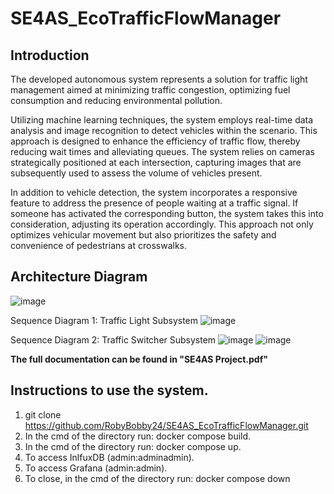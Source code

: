 # SE4AS_EcoTrafficFlowManager
## Introduction
The developed autonomous system represents a solution for traffic light management aimed at minimizing traffic congestion, optimizing fuel consumption and reducing environmental pollution.

Utilizing machine learning techniques, the system employs real-time data analysis and image recognition to detect vehicles within the scenario. This approach is designed to enhance the efficiency of traffic flow, thereby reducing wait times and alleviating queues. The system relies on cameras strategically positioned at each intersection, capturing images that are subsequently used to assess the volume of vehicles present.

In addition to vehicle detection, the system incorporates a responsive feature to address the presence of people waiting at a traffic signal. If someone has activated the corresponding button, the system takes this into consideration, adjusting its operation accordingly. This approach not only optimizes vehicular movement but also prioritizes the safety and convenience of pedestrians at crosswalks.
## Architecture Diagram
![image](https://github.com/RobyBobby24/SE4AS_EcoTrafficFlowManager/assets/64257821/6f468639-1e97-40b8-aece-886d567caf45)

Sequence Diagram 1: Traffic Light Subsystem
 ![image](https://github.com/RobyBobby24/SE4AS_EcoTrafficFlowManager/assets/64257821/29e7e024-1a4e-4295-90e9-35a1df39a1ab)

Sequence Diagram 2: Traffic Switcher Subsystem
![image](https://github.com/RobyBobby24/SE4AS_EcoTrafficFlowManager/assets/64257821/24ab118e-59c8-4fd7-b331-ce877dc03b0e)
![image](https://github.com/RobyBobby24/SE4AS_EcoTrafficFlowManager/assets/64257821/bd269ae9-1b7e-4349-aff3-8657b849c5b2)


<b>The full documentation can be found in "SE4AS Project.pdf"</b>
## Instructions to use the system.
1.	git clone https://github.com/RobyBobby24/SE4AS_EcoTrafficFlowManager.git
2.	In the cmd of the directory run: docker compose build.
3.	In the cmd of the directory run: docker compose up.
4.	To access InlfuxDB (admin:adminadmin).
5.	To access Grafana (admin:admin).
6.	To close, in the cmd of the directory run: docker compose down
